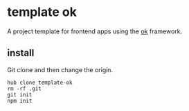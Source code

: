 # template ok
A project template for frontend apps using the [ok](https://github.com/nichoth/ok) framework.

## install
Git clone and then change the origin.

```
hub clone template-ok
rm -rf .git
git init
npm init
```

